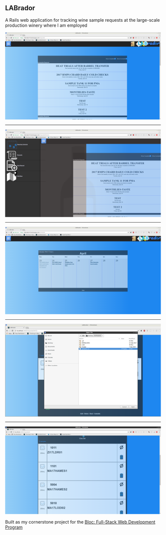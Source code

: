 ## LABrador

A Rails web application for tracking wine sample requests at the large-scale production winery where I am employed

<img src="./app/assets/images/RequestList.png"/>
	<hr>
<img src="./app/assets/images/side_nav.png" />
	<hr>
<img src="./app/assets/images/schedule_view.png" />
	<hr>
<img src="./app/assets/images/import.png" />
		<hr>
<img src="./app/assets/images/import_success.png" />


Built as my cornerstone project for the [Bloc: Full-Stack Web Development Program](http://Bloc.io) 
